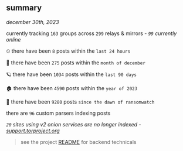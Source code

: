 
## summary
_december 30th, 2023_

currently tracking `163` groups across `299` relays & mirrors - _`99` currently online_

⏲ there have been `8` posts within the `last 24 hours`

🦈 there have been `275` posts within the `month of december`

🪐 there have been `1034` posts within the `last 90 days`

🏚 there have been `4590` posts within the `year of 2023`

🦕 there have been `9280` posts `since the dawn of ransomwatch`

there are `96` custom parsers indexing posts

_`20` sites using v2 onion services are no longer indexed - [support.torproject.org](https://support.torproject.org/onionservices/v2-deprecation/)_

> see the project [README](https://github.com/joshhighet/ransomwatch#ransomwatch--) for backend technicals
